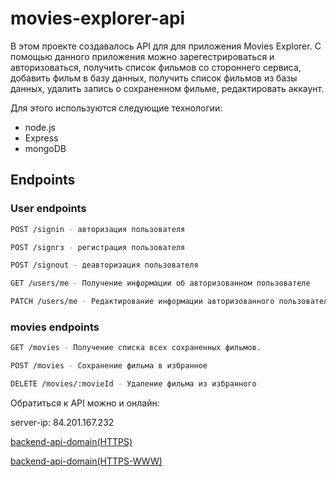 # movies-explorer-api

В этом проекте создавалось API для для приложения Movies Explorer. 
C помощью данного приложения можно зарегестрироваться и авторизоваться, получить список фильмов со стороннего сервиса, добавить фильм в базу данных, получить список фильмов из базы данных, удалить запись о сохраненном фильме, редактировать аккаунт.

Для этого используются следующие технологии:
* node.js
* Express
* mongoDB

## Endpoints

### User endpoints

```bash
POST /signin - авторизация пользователя
```
```bash
POST /signгз - регистрация пользователя
```
```bash
POST /signout - деавторизация пользователя
```
```bash
GET /users/me - Получение информации об авторизованном пользователе
```
```bash
PATCH /users/me - Редактирование информации авторизованного пользователя
```

### movies endpoints

```bash
GET /movies - Получение списка всех сохраненных фильмов.
```

```bash
POST /movies - Сохранение фильма в избранное
```

```bash
DELETE /movies/:movieId - Удаление фильма из избранного
```

Обратиться к API можно и онлайн:

server-ip: 84.201.167.232

[backend-api-domain(HTTPS)](https://api.movies-explorer.fakealien.students.nomoredomains.icu/)

[backend-api-domain(HTTPS-WWW)](https://www.api.movies-explorer.fakealien.students.nomoredomains.icu/)
